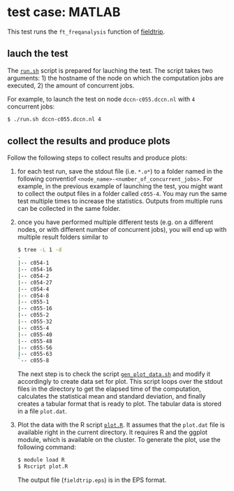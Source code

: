 # test case: MATLAB

This test runs the `ft_freqanalysis` function of [fieldtrip](http://www.fieldtriptoolbox.org). 

## lauch the test

The [`run.sh`](run.sh) script is prepared for lauching the test.  The script takes two arguments: 1) the hostname of the node on which the computation jobs are executed, 2) the amount of concurrent jobs.

For example, to launch the test on node `dccn-c055.dccn.nl` with `4` concurrent jobs:

```bash
$ ./run.sh dccn-c055.dccn.nl 4
```

## collect the results and produce plots

Follow the following steps to collect results and produce plots:

1. for each test run, save the stdout file (i.e. `*.o*`) to a folder named in the following conventiof `<node_name>-<number_of_concurrent_jobs>`. For example, in the previous example of launching the test, you might want to collect the output files in a folder called `c055-4`. You may run the same test multiple times to increase the statistics.  Outputs from multiple runs can be collected in the same folder.

2. once you have performed multiple different tests (e.g. on a different nodes, or with different number of concurrent jobs), you will end up with multiple result folders similar to

   ```bash
   $ tree -L 1 -d
   .
   |-- c054-1
   |-- c054-16
   |-- c054-2
   |-- c054-27
   |-- c054-4
   |-- c054-8
   |-- c055-1
   |-- c055-16
   |-- c055-2
   |-- c055-32
   |-- c055-4
   |-- c055-40
   |-- c055-48
   |-- c055-56
   |-- c055-63
   `-- c055-8
   ```

   The next step is to check the script [`gen_plot_data.sh`](gen_plot_data.sh) and modify it accordingly to create data set for plot.  This script loops over the stdout files in the directory to get the elapsed time of the computation, calculates the statistical mean and standard deviation, and finally creates a tabular format that is ready to plot. The tabular data is stored in a file `plot.dat`.

3. Plot the data with the R script [`plot.R`](plot.R). It assumes that the `plot.dat` file is available right in the current directory.  It requires R and the ggplot module, which is available on the cluster. To generate the plot, use the following command:

   ```bash
   $ module load R
   $ Rscript plot.R
   ```

   The output file (`fieldtrip.eps`) is in the EPS format.
